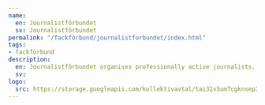 ```yaml
---
name:
  en: Journalistförbundet
  sv: Journalistförbundet
permalink: "/fackförbund/journalistforbundet/index.html"
tags:
- fackförbund
description:
  en: Journalistförbundet organises professionally active journalists.
  sv:
logo:
  src: https://storage.googleapis.com/kollektivavtal/tai31v5um7cgknsep2kctjy00c07
---
```

